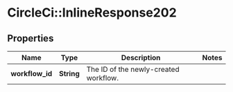 # CircleCi::InlineResponse202

## Properties
Name | Type | Description | Notes
------------ | ------------- | ------------- | -------------
**workflow_id** | **String** | The ID of the newly-created workflow. | 

